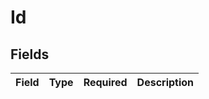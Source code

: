 # Id


## Fields

| Field       | Type        | Required    | Description |
| ----------- | ----------- | ----------- | ----------- |
